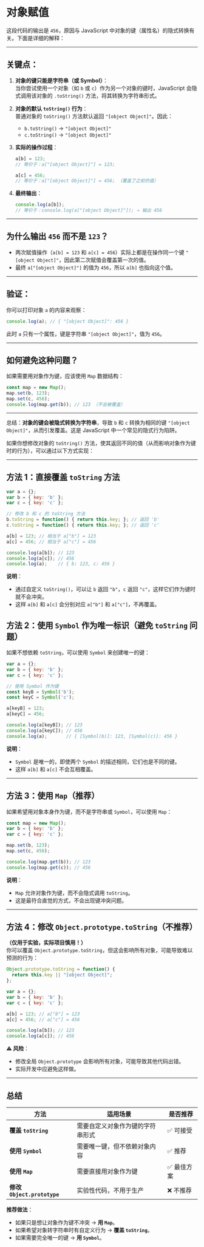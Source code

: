 # 对象赋值

这段代码的输出是 `456`，原因与 JavaScript 中对象的键（属性名）的隐式转换有关。下面是详细的解释：

---

## 关键点：
1. **对象的键只能是字符串（或 Symbol）**：  
   当你尝试使用一个对象（如 `b` 或 `c`）作为另一个对象的键时，JavaScript 会隐式调用该对象的 `.toString()` 方法，将其转换为字符串形式。

2. **对象的默认 `toString()` 行为**：  
   普通对象的 `toString()` 方法默认返回 `"[object Object]"`。因此：
    - `b.toString()` → `"[object Object]"`
    - `c.toString()` → `"[object Object]"`

3. **实际的操作过程**：
   ```javascript
   a[b] = 123; 
   // 等价于：a["[object Object]"] = 123;

   a[c] = 456; 
   // 等价于：a["[object Object]"] = 456; （覆盖了之前的值）
   ```

4. **最终输出**：
   ```javascript
   console.log(a[b]); 
   // 等价于：console.log(a["[object Object]"]); → 输出 456
   ```

---

## 为什么输出 `456` 而不是 `123`？
- 两次赋值操作（`a[b] = 123` 和 `a[c] = 456`）实际上都是在操作同一个键 `"[object Object]"`，因此第二次赋值会覆盖第一次的值。
- 最终 `a["[object Object]"]` 的值为 `456`，所以 `a[b]` 也指向这个值。

---

## 验证：
你可以打印对象 `a` 的内容来观察：
```javascript
console.log(a); // { "[object Object]": 456 }
```
此时 `a` 只有一个属性，键是字符串 `"[object Object]"`，值为 `456`。

---

## 如何避免这种问题？
如果需要用对象作为键，应该使用 `Map` 数据结构：
```javascript
const map = new Map();
map.set(b, 123);
map.set(c, 456);
console.log(map.get(b)); // 123 （不会被覆盖）
```

---

总结：**对象的键会被隐式转换为字符串**，导致 `b` 和 `c` 转换为相同的键 `"[object Object]"`，从而引发覆盖。这是 JavaScript 中一个常见的隐式行为陷阱。


如果你想修改对象的 `toString()` 方法，使其返回不同的值（从而影响对象作为键时的行为），可以通过以下方式实现：

---

## 方法 1：直接覆盖 `toString` 方法
```javascript
var a = {};
var b = { key: 'b' };
var c = { key: 'c' };

// 修改 b 和 c 的 toString 方法
b.toString = function() { return this.key; }; // 返回 'b'
c.toString = function() { return this.key; }; // 返回 'c'

a[b] = 123; // 相当于 a["b"] = 123
a[c] = 456; // 相当于 a["c"] = 456

console.log(a[b]); // 123
console.log(a[c]); // 456
console.log(a);    // { b: 123, c: 456 }
```
**说明**：
- 通过自定义 `toString()`，可以让 `b` 返回 `"b"`，`c` 返回 `"c"`，这样它们作为键时就不会冲突。
- 这样 `a[b]` 和 `a[c]` 会分别对应 `a["b"]` 和 `a["c"]`，不再覆盖。


## 方法 2：使用 `Symbol` 作为唯一标识（避免 `toString` 问题）
如果不想依赖 `toString`，可以使用 `Symbol` 来创建唯一的键：
```javascript
var a = {};
var b = { key: 'b' };
var c = { key: 'c' };

// 使用 Symbol 作为键
const keyB = Symbol('b');
const keyC = Symbol('c');

a[keyB] = 123;
a[keyC] = 456;

console.log(a[keyB]); // 123
console.log(a[keyC]); // 456
console.log(a);       // { [Symbol(b)]: 123, [Symbol(c)]: 456 }
```
**说明**：
- `Symbol` 是唯一的，即使两个 `Symbol` 的描述相同，它们也是不同的键。
- 这样 `a[b]` 和 `a[c]` 不会互相覆盖。

---

## 方法 3：使用 `Map`（推荐）
如果希望用对象本身作为键，而不是字符串或 `Symbol`，可以使用 `Map`：
```javascript
const map = new Map();
var b = { key: 'b' };
var c = { key: 'c' };

map.set(b, 123);
map.set(c, 456);

console.log(map.get(b)); // 123
console.log(map.get(c)); // 456
```
**说明**：
- `Map` 允许对象作为键，而不会隐式调用 `toString`。
- 这是最符合直觉的方式，不会出现键冲突问题。

---

## 方法 4：修改 `Object.prototype.toString`（不推荐）
**（仅用于实验，实际项目慎用！）**  
你可以覆盖 `Object.prototype.toString`，但这会影响所有对象，可能导致难以预测的行为：
```javascript
Object.prototype.toString = function() {
  return this.key || "[object Object]";
};

var a = {};
var b = { key: 'b' };
var c = { key: 'c' };

a[b] = 123; // a["b"] = 123
a[c] = 456; // a["c"] = 456

console.log(a[b]); // 123
console.log(a[c]); // 456
```
**⚠️ 风险**：
- 修改全局 `Object.prototype` 会影响所有对象，可能导致其他代码出错。
- 实际开发中应避免这样做。

---

## 总结
| 方法                        | 适用场景             | 是否推荐   |
|---------------------------|------------------|--------|
| **覆盖 `toString`**         | 需要自定义对象作为键的字符串形式 | ✅ 可接受  |
| **使用 `Symbol`**           | 需要唯一键，但不依赖对象内容   | ✅ 推荐   |
| **使用 `Map`**              | 需要直接用对象作为键       | ✅ 最佳方案 |
| **修改 `Object.prototype`** | 实验性代码，不用于生产      | ❌ 不推荐  |

**推荐做法**：
- 如果只是想让对象作为键不冲突 → **用 `Map`**。
- 如果希望对象转字符串时有自定义行为 → **覆盖 `toString`**。
- 如果需要完全唯一的键 → **用 `Symbol`**。